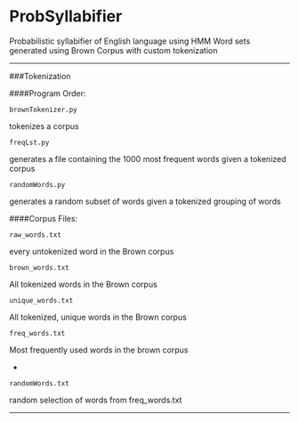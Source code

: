 # ProbSyllabifier
Probabilistic syllabifier of English language using HMM
Word sets generated using Brown Corpus with custom tokenization
 
---
###Tokenization

####Program Order:

```
brownTokenizer.py
```
tokenizes a corpus

```
freqLst.py
```
generates a file containing the 1000 most frequent words given a tokenized corpus

```
randomWords.py
``` 
generates a random subset of words given a tokenized grouping of words

####Corpus Files:
```
raw_words.txt
```
every untokenized word in the Brown corpus

```
brown_words.txt
```
All tokenized words in the Brown corpus
```
unique_words.txt
```
All tokenized, unique words in the Brown corpus
```
freq_words.txt
```
Most frequently used words in the brown corpus

-
```
randomWords.txt
```
random selection of words from freq_words.txt

---

